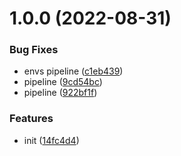 # 1.0.0 (2022-08-31)


### Bug Fixes

* envs pipeline ([c1eb439](https://github.com/nmastroviti/github-actions-serverless/commit/c1eb4395fa8dcba8dffac302204ebea62f454a84))
* pipeline ([9cd54bc](https://github.com/nmastroviti/github-actions-serverless/commit/9cd54bc8f05d647baefd4fcfc1f30b23966d7c70))
* pipeline ([922bf1f](https://github.com/nmastroviti/github-actions-serverless/commit/922bf1f11982c5e6d4e86c1a027251d53b4f1072))


### Features

* init ([14fc4d4](https://github.com/nmastroviti/github-actions-serverless/commit/14fc4d4f144b746de80f288139faea7a031b0b30))
